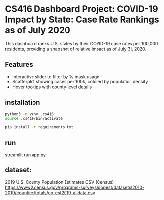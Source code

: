 # CS416 Dashboard Project: COVID-19 Impact by State: Case Rate Rankings as of July 2020

This dashboard ranks U.S. states by their COVID-19 case rates per 100,000 residents, providing a snapshot of relative impact as of July 31, 2020.

## Features
- Interactive slider to filter by % mask usage
- Scatterplot showing cases per 100k, colored by population density
- Hover tooltips with county-level details


## installation

``` bash
python3 -m venv .cs416
source .cs416/bin/activate

pip install -r requirements.txt
```

## run

streamlit run app.py


## dataset:

2019 U.S. County Population Estimates CSV (Census)
https://www2.census.gov/programs-surveys/popest/datasets/2010-2019/counties/totals/co-est2019-alldata.csv
